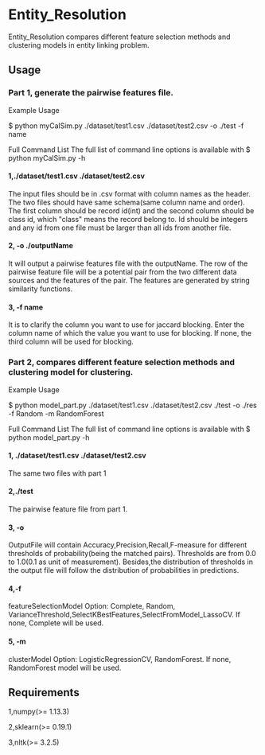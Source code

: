 # Entity_Resolution

Entity_Resolution compares different feature selection methods and clustering models in entity linking problem.

## Usage

### Part 1, generate the pairwise features file.
Example Usage

$ python myCalSim.py ./dataset/test1.csv ./dataset/test2.csv -o ./test -f name

Full Command List
The full list of command line options is available with $ python myCalSim.py -h

#### 1,./dataset/test1.csv ./dataset/test2.csv
The input files should be in .csv format with column names as the header. The two files should have same schema(same column name and order). The first column should be record id(int) and the second column should be class id, which "class" means the record belong to. Id should be integers and any id from one file must be larger than all ids from another file.

#### 2, -o ./outputName
It will output a pairwise features file with the outputName. The row of the pairwise feature file will be a potential pair from the two different data sources and the features of the pair. The features are generated by string similarity functions.

#### 3, -f name
It is to clarify the column you want to use for jaccard blocking. Enter the column name of which the value you want to use for blocking. If none, the third column will be used for blocking.

### Part 2, compares different feature selection methods and clustering model for clustering.
Example Usage

$ python model_part.py ./dataset/test1.csv ./dataset/test2.csv ./test -o ./res -f Random -m RandomForest

Full Command List
The full list of command line options is available with $ python model_part.py -h

#### 1, ./dataset/test1.csv ./dataset/test2.csv
The same two files with part 1

#### 2,./test
The pairwise feature file from part 1.

#### 3, -o <outputFile>
OutputFile will contain Accuracy,Precision,Recall,F-measure for different thresholds of probability(being the matched pairs). Thresholds are from 0.0 to 1.0(0.1 as unit of measurement). Besides,the distribution of thresholds in the output file will follow the distribution of probabilities in predictions.

#### 4,-f <featureSelectionModel>
featureSelectionModel Option: Complete, Random, VarianceThreshold,SelectKBestFeatures,SelectFromModel_LassoCV. If none, Complete will be used.

#### 5, -m <clusterModel>
clusterModel Option: LogisticRegressionCV, RandomForest. If none, RandomForest model will be used.


## Requirements
1,numpy(>= 1.13.3)

2,sklearn(>= 0.19.1)

3,nltk(>= 3.2.5)
